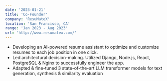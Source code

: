 ```yaml
---
date: '2023-01-21'
title: 'Co-Founder'
company: 'ResuMateX'
location: 'San Francisco, CA'
range: 'Jan 2023 - Aug 2023'
url: 'http://www.resumatex.com/'
---
```


- Developing an AI-powered resume assistant to optimize and customize resumes to each job position in one click.
- Led architectural decision-making. Utilized Django, Node.js, React, PostgreSQL & Nginx to successfully engineer the app.
- Adapted & fine-tuned 3 state-of-the-art LLM transformer models for text generation, synthesis & similarity evaluation

